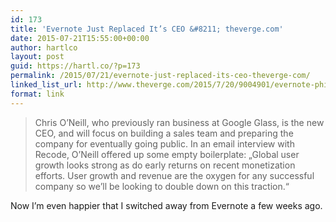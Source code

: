 ```yaml
---
id: 173
title: 'Evernote Just Replaced It’s CEO &#8211; theverge.com'
date: 2015-07-21T15:55:00+00:00
author: hartlco
layout: post
guid: https://hartl.co/?p=173
permalink: /2015/07/21/evernote-just-replaced-its-ceo-theverge-com/
linked_list_url: http://www.theverge.com/2015/7/20/9004901/evernote-phil-libin-chris-oneill
format: link
---
```

> Chris O&#8217;Neill, who previously ran business at Google Glass, is the new CEO, and will focus on building a sales team and preparing the company for eventually going public. In an email interview with Recode, O&#8217;Neill offered up some empty boilerplate: &#8222;Global user growth looks strong as do early returns on recent monetization efforts. User growth and revenue are the oxygen for any successful company so we&#8217;ll be looking to double down on this traction.&#8220; 

Now I’m even happier that I switched away from Evernote a few weeks ago.